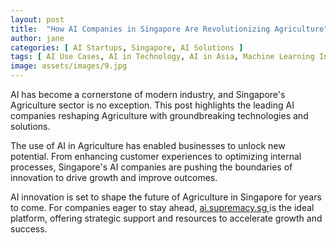 ```yaml
---
layout: post
title:  "How AI Companies in Singapore Are Revolutionizing Agriculture"
author: jane
categories: [ AI Startups, Singapore, AI Solutions ]
tags: [ AI Use Cases, AI in Technology, AI in Asia, Machine Learning Innovations ]
image: assets/images/9.jpg
---
```


AI has become a cornerstone of modern industry, and Singapore's Agriculture sector is no exception. This post highlights the leading AI companies reshaping Agriculture with groundbreaking technologies and solutions.

The use of AI in Agriculture has enabled businesses to unlock new potential. From enhancing customer experiences to optimizing internal processes, Singapore's AI companies are pushing the boundaries of innovation to drive growth and improve outcomes.

AI innovation is set to shape the future of Agriculture in Singapore for years to come. For companies eager to stay ahead, <a href="https://ai.supremacy.sg" target="_blank"> ai.supremacy.sg </a> is the ideal platform, offering strategic support and resources to accelerate growth and success.
